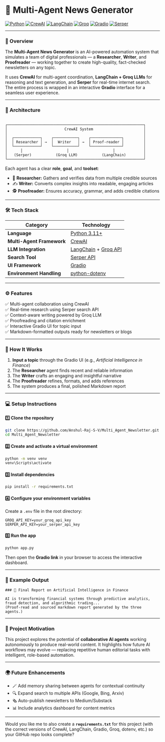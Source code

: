 # 🧠 Multi-Agent News Generator

[![Python](https://img.shields.io/badge/Python-3.11+-blue.svg)](https://www.python.org/)
[![CrewAI](https://img.shields.io/badge/CrewAI-Framework-green.svg)](https://github.com/joaomdmoura/crewai)
[![LangChain](https://img.shields.io/badge/LangChain-Integration-orange.svg)](https://www.langchain.com/)
[![Groq](https://img.shields.io/badge/Groq-API-red.svg)](https://groq.com/)
[![Gradio](https://img.shields.io/badge/Gradio-Interface-yellow.svg)](https://www.gradio.app/)
[![Serper](https://img.shields.io/badge/Serper-Search_Tool-lightgrey.svg)](https://serper.dev/)

---

### 🚀 Overview

The **Multi-Agent News Generator** is an AI-powered automation system that simulates a team of digital professionals — a **Researcher**, **Writer**, and **Proofreader** — working together to create high-quality, fact-checked newsletters on any topic.  

It uses **CrewAI** for multi-agent coordination, **LangChain + Groq LLMs** for reasoning and text generation, and **Serper** for real-time internet search.  
The entire process is wrapped in an interactive **Gradio** interface for a seamless user experience.

---

### 🧩 Architecture

```

┌──────────────────────────────────────────────────────────────┐
│                          CrewAI System                       │
│                                                              │
│  ┌────────────┐    ┌───────────┐    ┌──────────────┐         │
│  │ Researcher │ →  │  Writer   │ →  │ Proof-reader │         │
│  └────────────┘    └───────────┘    └──────────────┘         │
│      │                    │                    │             │
│   (Serper)           (Groq LLM)           (LangChain)        │
└──────────────────────────────────────────────────────────────┘

````

Each agent has a clear **role**, **goal**, and **toolset**:
- 🧠 **Researcher:** Gathers and verifies data from multiple credible sources  
- ✍️ **Writer:** Converts complex insights into readable, engaging articles  
- 🕵️ **Proofreader:** Ensures accuracy, grammar, and adds credible citations  

---

### 🛠️ Tech Stack

| Category | Technology |
|-----------|-------------|
| **Language** | [Python 3.11+](https://www.python.org/) |
| **Multi-Agent Framework** | [CrewAI](https://github.com/joaomdmoura/crewai) |
| **LLM Integration** | [LangChain](https://www.langchain.com/) + [Groq API](https://groq.com/) |
| **Search Tool** | [Serper API](https://serper.dev/) |
| **UI Framework** | [Gradio](https://www.gradio.app/) |
| **Environment Handling** | [python-dotenv](https://pypi.org/project/python-dotenv/) |

---

### ⚙️ Features

✅ Multi-agent collaboration using CrewAI  
✅ Real-time research using Serper search API  
✅ Context-aware writing powered by Groq LLM  
✅ Proofreading and citation enrichment  
✅ Interactive Gradio UI for topic input  
✅ Markdown-formatted outputs ready for newsletters or blogs  

---

### 🧪 How It Works

1. **Input a topic** through the Gradio UI (e.g., *Artificial Intelligence in Finance*)  
2. The **Researcher** agent finds recent and reliable information  
3. The **Writer** crafts an engaging and insightful narrative  
4. The **Proofreader** refines, formats, and adds references  
5. The system produces a final, polished Markdown report

---

### 💻 Setup Instructions

#### 1️⃣ Clone the repository
```bash
git clone https://github.com/Anshul-Raj-S-V/Multi_Agent_Newsletter.git
cd Multi_Agent_Newsletter
````

#### 2️⃣ Create and activate a virtual environment

```bash
python -m venv venv
venv\Scripts\activate
```

#### 3️⃣ Install dependencies

```bash
pip install -r requirements.txt
```

#### 4️⃣ Configure your environment variables

Create a `.env` file in the root directory:

```
GROQ_API_KEY=your_groq_api_key
SERPER_API_KEY=your_serper_api_key
```

#### 5️⃣ Run the app

```bash
python app.py
```

Then open the **Gradio link** in your browser to access the interactive dashboard.

---

### 🧾 Example Output

```
### 📰 Final Report on Artificial Intelligence in Finance

AI is transforming financial systems through predictive analytics, fraud detection, and algorithmic trading...
(Proof-read and sourced markdown report generated by the three agents.)
```

---

### 🧠 Project Motivation

This project explores the potential of **collaborative AI agents** working autonomously to produce real-world content.
It highlights how future AI workflows may evolve — replacing repetitive human editorial tasks with intelligent, role-based automation.

---

### 🌍 Future Enhancements

* 🪄 Add memory sharing between agents for contextual continuity
* 🔍 Expand search to multiple APIs (Google, Bing, Arxiv)
* 🗞️ Auto-publish newsletters to Medium/Substack
* 📊 Include analytics dashboard for content metrics



---

Would you like me to also create a **`requirements.txt`** for this project (with the correct versions of CrewAI, LangChain, Gradio, Groq, dotenv, etc.) so your GitHub repo looks complete?
```
